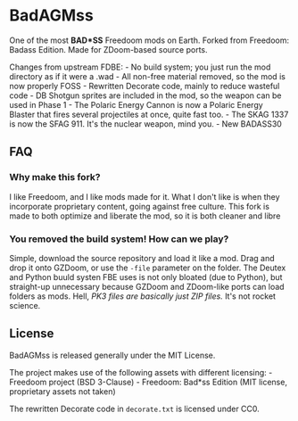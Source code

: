 # BadAGMss

One of the most **BAD\*SS** Freedoom mods on Earth. Forked from Freedoom: Badass Edition. Made for ZDoom-based source ports.

Changes from upstream FDBE:
    - No build system; you just run the mod directory as if it were a .wad
    - All non-free material removed, so the mod is now properly FOSS
    - Rewritten Decorate code, mainly to reduce wasteful code
    - DB Shotgun sprites are included in the mod, so the weapon can be used in Phase 1
    - The Polaric Energy Cannon is now a Polaric Energy Blaster that fires several projectiles at once, quite fast too.
    - The SKAG 1337 is now the SFAG 911. It's the nuclear weapon, mind you.
    - New BADASS30

## FAQ

### Why make this fork?
I like Freedoom, and I like mods made for it. What I don't like is when they incorporate proprietary content, going against free culture. This fork is made to both optimize and liberate the mod, so it is both cleaner and libre

### You removed the build system! How can we play?
Simple, download the source repository and load it like a mod. Drag and drop it onto GZDoom, or use the ``-file`` parameter on the folder. The Deutex and Python buuld systen FBE uses is not only bloated (due to Python), but straight-up unnecessary because GZDoom and ZDoom-like ports can load folders as mods. Hell, *PK3 files are basically just ZIP files.* It's not rocket science.

## License

BadAGMss is released generally under the MIT License.

The project makes use of the following assets with different licensing:
    - Freedoom project (BSD 3-Clause)
    - Freedoom: Bad\*ss Edition (MIT license, proprietary assets not taken)

The rewritten Decorate code in ``decorate.txt`` is licensed under CC0.
